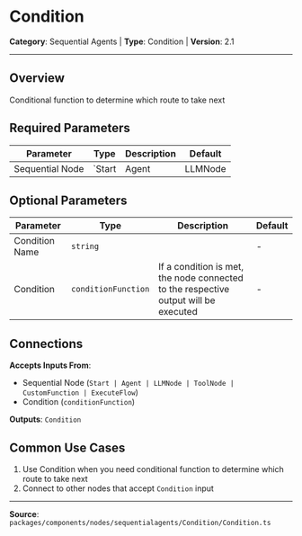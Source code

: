 # Condition

**Category**: Sequential Agents | **Type**: Condition | **Version**: 2.1

---

## Overview

Conditional function to determine which route to take next

## Required Parameters

| Parameter | Type | Description | Default |
|-----------|------|-------------|---------|
| Sequential Node | `Start | Agent | LLMNode | ToolNode | CustomFunction | ExecuteFlow` | Can be connected to one of the following nodes: Start, Agent, LLM Node, Tool Node, Custom Function,  | - |

## Optional Parameters

| Parameter | Type | Description | Default |
|-----------|------|-------------|---------|
| Condition Name | `string` |  | - |
| Condition | `conditionFunction` | If a condition is met, the node connected to the respective output will be executed | - |

## Connections

**Accepts Inputs From**:
- Sequential Node (`Start | Agent | LLMNode | ToolNode | CustomFunction | ExecuteFlow`)
- Condition (`conditionFunction`)

**Outputs**: `Condition`

## Common Use Cases

1. Use Condition when you need conditional function to determine which route to take next
2. Connect to other nodes that accept `Condition` input

---

**Source**: `packages/components/nodes/sequentialagents/Condition/Condition.ts`